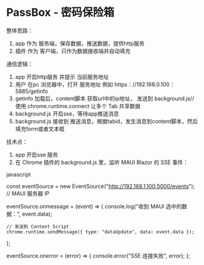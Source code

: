 # PassBox - 密码保险箱

整体思路：
1. app 作为 服务端，保存数据，推送数据，提供http服务
2. 插件 作为 客户端，只作为数据接收端并自动填充

通信逻辑：
1. app 开启http服务 并提示 当前服务地址
2. 用户 在pc 浏览器中，打开 服务地址 例如 https：//192.168.0.100：5885/getinfo
3. getinfo 加载后，content脚本 获取url中的ip地址， 发送到 background.js//使用 chrome.runtime.connect 让多个 Tab 共享数据
4. background.js 开启sse，等待app推送消息
5. background.js 接收到 推送消息，根据tabid，发生消息到content脚本，然后填充form或者文本框

技术点：
1. app 开启sse 服务
2. 在 Chrome 插件的 background.js 里，监听 MAUI Blazor 的 SSE 事件：

javascript

const eventSource = new EventSource("http://192.168.1.100:5000/events"); // MAUI 服务器 IP

eventSource.onmessage = (event) => {
    console.log("收到 MAUI 选中的数据：", event.data);

    // 发送到 Content Script
    chrome.runtime.sendMessage({ type: "dataUpdate", data: event.data });
};

eventSource.onerror = (error) => {
    console.error("SSE 连接失败", error);
};

